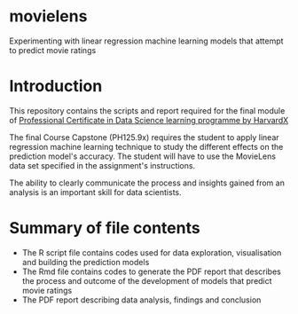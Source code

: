# movielens
Experimenting with linear regression machine learning models that attempt to predict movie ratings

# Introduction

This repository contains the scripts and report required for the final module of [Professional Certificate in Data Science learning programme by HarvardX](https://www.edx.org/professional-certificate/harvardx-data-science)

The final Course Capstone (PH125.9x) requires the student to apply linear regression machine learning technique to study the different effects on the prediction model's accuracy. 
The student will have to use the MovieLens data set specified in the assignment's instructions. 

The ability to clearly communicate the process and insights gained from an analysis is an important skill for data scientists.

# Summary of file contents
* The R script file contains codes used for data exploration, visualisation and building the prediction models
* The Rmd file contains codes to generate the PDF report that describes the process and outcome of the development of models that predict movie ratings
* The PDF report describing data analysis, findings and conclusion
